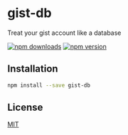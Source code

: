 # gist-db

Treat your gist account like a database

[![npm downloads](https://img.shields.io/npm/dm/gist-db.svg)](https://www.npmjs.com/package/gist-db)
[![npm version](https://img.shields.io/npm/v/gist-db.svg)](https://www.npmjs.com/package/gist-db)

## Installation

```sh
npm install --save gist-db
```

## License

[MIT](LICENSE)
